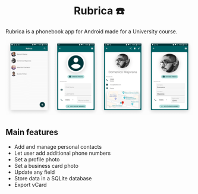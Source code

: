 <h1 align="center">Rubrica ☎️</h1>

Rubrica is a phonebook app for Android made for a University course.

<p align="center">
  <img src="Rubrica_screenshots.png">
</p>

## Main features
* Add and manage personal contacts
* Let user add additional phone numbers
* Set a profile photo
* Set a business card photo
* Update any field
* Store data in a SQLite database
* Export vCard
